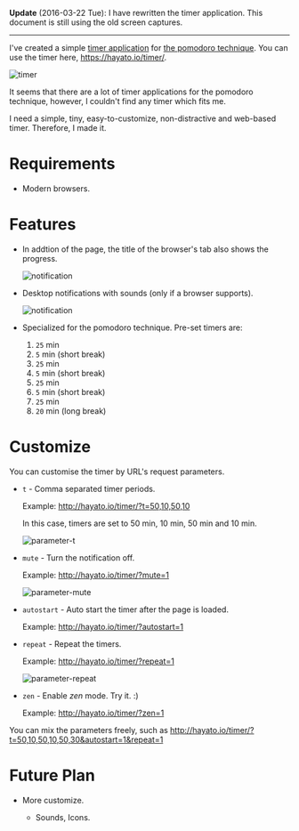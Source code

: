 <!--
title: Simple timer application for the pomodoro technique
date: 2014-02-02
-->

**Update** (2016-03-22 Tue): I have rewritten the timer application. This
document is still using the old screen captures.

---

I've created a simple [timer application] for [the pomodoro technique]. You can
use the timer here, <https://hayato.io/timer/>.

[timer application]: /timer/
[the pomodoro technique]: http://pomodorotechnique.com/

![timer](./timer.png)

It seems that there are a lot of timer applications for the pomodoro technique,
however, I couldn't find any timer which fits me.

I need a simple, tiny, easy-to-customize, non-distractive and web-based timer.
Therefore, I made it.

# Requirements

- Modern browsers.

# Features

- In addtion of the page, the title of the browser's tab also shows the
  progress.

  ![notification](./timer-title.png)

* Desktop notifications with sounds (only if a browser supports).

  ![notification](./timer-notification.png)

* Specialized for the pomodoro technique. Pre-set timers are:

  1.  `25` min
  2.  `5` min (short break)
  3.  `25` min
  4.  `5` min (short break)
  5.  `25` min
  6.  `5` min (short break)
  7.  `25` min
  8.  `20` min (long break)

# Customize

You can customise the timer by URL's request parameters.

- `t` - Comma separated timer periods.

  Example: <http://hayato.io/timer/?t=50,10,50,10>

  In this case, timers are set to 50 min, 10 min, 50 min and 10 min.

  ![parameter-t](./timer-t.png)

- `mute` - Turn the notification off.

  Example: <http://hayato.io/timer/?mute=1>

  ![parameter-mute](./timer-mute.png)

- `autostart` - Auto start the timer after the page is loaded.

  Example: <http://hayato.io/timer/?autostart=1>

- `repeat` - Repeat the timers.

  Example: <http://hayato.io/timer/?repeat=1>

  ![parameter-repeat](./timer-repeat.png)

- `zen` - Enable _zen_ mode. Try it. :)

  Example: <http://hayato.io/timer/?zen=1>

You can mix the parameters freely, such as
<http://hayato.io/timer/?t=50,10,50,10,50,30&autostart=1&repeat=1>

# Future Plan

- More customize.

  - Sounds, Icons.

